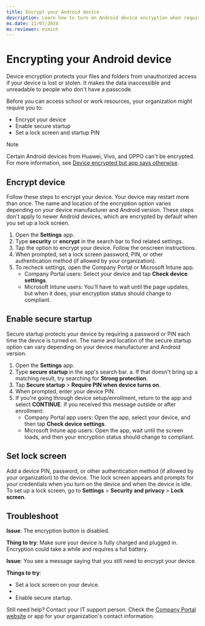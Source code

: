 ```yaml
---
title: Encrypt your Android device
description: Learn how to turn on Android device encryption when required by Intune.
ms.date: 11/07/2024
ms.reviewer: esmich
---
```


# Encrypting your Android device

Device encryption protects your files and folders from unauthorized access if your device is lost or stolen. It makes the data inaccessible and unreadable to people who don't have a passcode.

Before you can access school or work resources, your organization might require you to:

* Encrypt your device
* Enable secure startup
* Set a lock screen and startup PIN

> [!Note]
>  Certain Android devices from Huawei, Vivo, and OPPO can't be encrypted. For more information, see [Device encrypted but app says otherwise](your-device-appears-encrypted-but-cp-says-otherwise-android.md).

## Encrypt device

Follow these steps to encrypt your device. Your device may restart more than once. The name and location of the encryption option varies depending on your device manufacturer and Android version. These steps don't apply to newer Android devices, which are encrypted by default when you set up a lock screen.

1. Open the **Settings** app.
2. Type **security** or **encrypt** in the search bar to find related settings.
3. Tap the option to encrypt your device. Follow the onscreen instructions.
4. When prompted, set a lock screen password, PIN, or other authentication method (if allowed by your organization).
5. To recheck settings, open the Company Portal or Microsoft Intune app.
    * Company Portal users: Select your device and tap **Check device settings**.
    * Microsoft Intune users: You'll have to wait until the page updates, but when it does, your encryption status should change to compliant.

## Enable secure startup

Secure startup protects your device by requiring a password or PIN each time the device is turned on. The name and location of the secure startup option can vary depending on your device manufacturer and Android version.

1. Open the **Settings** app.
2. Type **secure startup** in the app's search bar.
    a. If that doesn't bring up a matching result, try searching for **Strong protection**.
3. Tap **Secure startup** > **Require PIN when device turns on**.
4. When prompted, enter your device PIN.
5. If you're going through device setup/enrollment, return to the app and select **CONTINUE**. If you received this message outside or after enrollment:
   * Company Portal app users: Open the app, select your device, and then tap **Check device settings**.
   * Microsoft Intune app users: Open the app, wait until the screen loads, and then your encryption status should change to compliant.

## Set lock screen

Add a device PIN, password, or other authentication method (if allowed by your organization) to the device. The lock screen appears and prompts for your credentials when you turn on the device and when the device is idle. To set up a lock screen, go to **Settings** > **Security and privacy** > **Lock screen**.

## Troubleshoot
**Issue**: The encryption button is disabled.

**Thing to try**:
 Make sure your device is fully charged and plugged in. Encryption could take a while and requires a full battery.

**Issue**: You see a message saying that you still need to encrypt your device.

**Things to try**:

   * Set a lock screen on your device.
   *
   * Enable secure startup.

Still need help? Contact your IT support person. Check the [Company Portal website](https://go.microsoft.com/fwlink/?linkid=2010980) or app for your organization's contact information.

